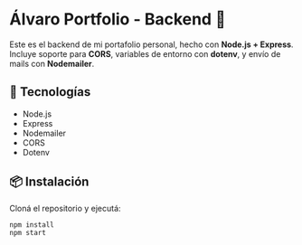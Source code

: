 # Álvaro Portfolio - Backend 🚀

Este es el backend de mi portafolio personal, hecho con **Node.js + Express**.
Incluye soporte para **CORS**, variables de entorno con **dotenv**, y envío de mails con **Nodemailer**.

## 🚀 Tecnologías

- Node.js
- Express
- Nodemailer
- CORS
- Dotenv

## 📦 Instalación

Cloná el repositorio y ejecutá:

```bash
npm install
npm start
```
